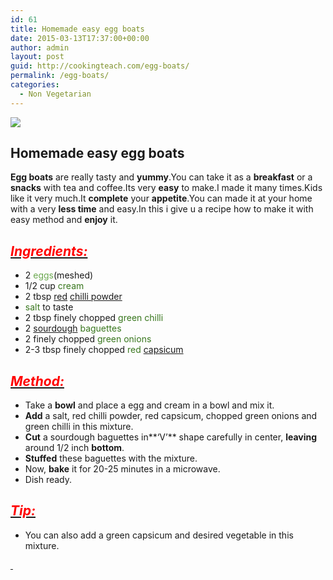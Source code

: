 ```yaml
---
id: 61
title: Homemade easy egg boats
date: 2015-03-13T17:37:00+00:00
author: admin
layout: post
guid: http://cookingteach.com/egg-boats/
permalink: /egg-boats/
categories:
  - Non Vegetarian
---
```


[![](http://1.bp.blogspot.com/-WIDSO1E_nPg/VQMSKK3BtXI/AAAAAAAAAIg/bw4npxkvcWs/s1600/egg-boat-2.jpg)](http://1.bp.blogspot.com/-WIDSO1E_nPg/VQMSKK3BtXI/AAAAAAAAAIg/bw4npxkvcWs/s1600/egg-boat-2.jpg)

## Homemade easy egg boats

**Egg boats** are really tasty and **yummy**.You can take it as a **breakfast** or a **snacks** with tea and coffee.Its very **easy** to make.I made it many times.Kids like it very much.It **complete** your **appetite**.You can made it at your home with a very **less time** and easy.In this i give u a recipe how to make it with easy method and **enjoy** it.

## **_<u><span style="color: red;">Ingredients:</span></u>_**

*   2 <span style="color: #6aa84f;">eggs</span>(meshed)
*   1/2 cup <span style="color: #38761d;">cream</span>
*   2 tbsp <span style="color: #38761d;">[red](http://en.wikipedia.org/wiki/Red "Red") [chilli powder](http://en.wikipedia.org/wiki/Chili_powder "Chili powder")</span>
*   <span style="color: #38761d;">salt</span> to taste
*   2 tbsp finely chopped <span style="color: #38761d;">green chilli </span>
*   2 <span style="color: #38761d;">[sourdough](http://en.wikipedia.org/wiki/Sourdough "Sourdough") baguettes</span>
*   2 finely chopped <span style="color: #38761d;">green onions</span>
*   2-3 tbsp finely chopped <span style="color: #38761d;">red [capsicum](http://en.wikipedia.org/wiki/Capsicum "Capsicum")</span>

## _<u><span style="color: red;">Method:</span></u>_

*   Take a **bowl** and place a egg and cream in a bowl and mix it.
*   **Add** a salt, red chilli powder, red capsicum, chopped green onions and green chilli in this mixture.
*   **Cut** a sourdough baguettes in**‘V’** shape carefully in center, **leaving** around 1/2 inch **bottom**.
*   **Stuffed** these baguettes with the mixture.
*   Now, **bake** it for 20-25 minutes in a microwave.
*   Dish ready.

## _<u><span style="color: red;">Tip:</span></u>_

*   You can also add a green capsicum and desired vegetable in this mixture.

_<u><span style="color: red;"> </span></u>_
